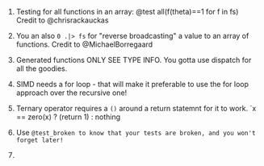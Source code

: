 1. Testing for all functions in an array:
@test all(f(theta)==1 for f in fs)
Credit to @chrisrackauckas

2. You an also `0 .|> fs` for "reverse broadcasting" a value to an array of functions.
Credit to @MichaelBorregaard

3. Generated functions ONLY SEE TYPE INFO. You gotta use dispatch for all the goodies.

4. SIMD needs a for loop - that will make it preferable to use the for loop approach over the recursive one!

5. Ternary operator requires a `()` around a return statemnt for it to work.
`x == zero(x) ? (return 1) : nothing

6. Use `@test_broken to know that your tests are broken, and you won't forget later!`

7.
